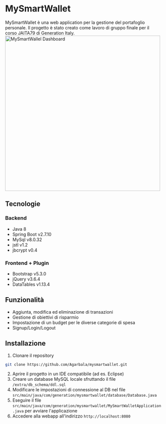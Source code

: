 # MySmartWallet

MySmartWallet è una web application per la gestione del portafoglio personale. Il progetto è stato creato come lavoro di gruppo finale per il corso JAITA79 di Generation Italy.
<img width="500" alt="MySmartWallel Dashboard" src="https://user-images.githubusercontent.com/127420155/229134690-3caa52b4-939a-4945-b7dd-bc266673ee12.png">

## Tecnologie
### Backend
- Java 8
- Spring Boot v2.7.10
- MySql v8.0.32
- jstl v1.2
- jbcrypt v0.4
### Frontend + Plugin
- Bootstrap v5.3.0
- jQuery v3.6.4
- DataTables v1.13.4

## Funzionalità

- Aggiunta, modifica ed eliminazione di transazioni
- Gestione di obiettivi di risparmio
- Impostazione di un budget per le diverse categorie di spesa
- Signup/Login/Logout

## Installazione

1. Clonare il repository
```bash
git clone https://github.com/Agarbala/mysmartwallet.git
```
2. Aprire il progetto in un IDE compatibile (ad es. Eclipse)
3. Creare un database MySQL locale sfruttando il file `/extra/db_schema/ddl.sql` 
4. Modificare le impostazioni di connessione al DB nel file `src/main/java/com/generation/mysmartwallet/database/Database.java`
5. Eseguire il file `src/main/java/com/generation/mysmartwallet/MySmartWalletApplication.java` per avviare l'applicazione
6. Accedere alla webapp all'indirizzo `http://localhost:8080`
